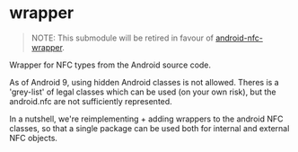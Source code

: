# wrapper

> NOTE: This submodule will be retired in favour of [android-nfc-wrapper](https://github.com/skjolber/android-nfc-wrapper).

Wrapper for NFC types from the Android source code.

As of Android 9, using hidden Android classes is not allowed. Theres is a 'grey-list' of legal classes which can be used (on your own risk), but the android.nfc are not sufficiently represented.

In a nutshell, we're reimplementing + adding wrappers to the android NFC classes, so that a single package can be used both for internal and external NFC objects.
